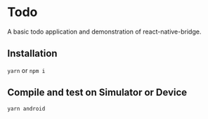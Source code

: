 # Todo

A basic todo application and demonstration of react-native-bridge.

## Installation

`yarn` or `npm i`

## Compile and test on Simulator or Device

`yarn android`
